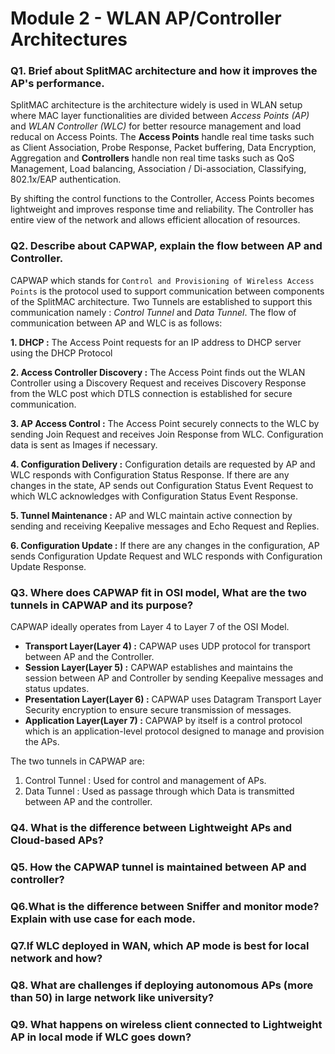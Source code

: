 # Module 2 - WLAN AP/Controller Architectures

### Q1. Brief about SplitMAC architecture and how it improves the AP's performance.
SplitMAC architecture is the architecture widely is used in WLAN setup where MAC layer functionalities are divided between _Access Points (AP)_ and _WLAN Controller (WLC)_ for better resource management and load reducal on Access Points. The **Access Points** handle real time tasks such as Client Association, Probe Response, Packet buffering, Data Encryption, Aggregation and **Controllers** handle non real time tasks such as QoS Management, Load balancing, Association / Di-association, Classifying, 802.1x/EAP authentication. 

By shifting the control functions to the Controller, Access Points becomes lightweight and improves response time and reliability. The Controller has entire view of the network and allows efficient allocation of resources. 

### Q2. Describe about CAPWAP, explain the flow between AP and Controller.
CAPWAP which stands for `Control and Provisioning of Wireless Access Points` is the protocol used to support communication between components of the SplitMAC architecture. Two Tunnels are established to support this communication namely : _Control Tunnel_ and _Data Tunnel_. The flow of communication between AP and WLC is as follows:

**1. DHCP :** The Access Point requests for an IP address to DHCP server using the DHCP Protocol

**2. Access Controller Discovery :** The Access Point finds out the WLAN Controller using a Discovery Request and receives Discovery Response from the WLC post which DTLS connection is established for secure communication.

**3. AP Access Control :** The Access Point securely connects to the WLC by sending Join Request and receives Join Response from WLC. Configuration data is sent as Images if necessary.

**4. Configuration Delivery :** Configuration details are requested by AP and WLC responds with Configuration Status Response. If there are any changes in the state, AP sends out Configuration Status Event Request to which WLC acknowledges with Configuration Status Event Response.

**5. Tunnel Maintenance :** AP and WLC maintain active connection by sending and receiving Keepalive messages and Echo Request and Replies.

**6. Configuration Update :** If there are any changes in the configuration, AP sends Configuration Update Request and WLC responds with Configuration Update Response.

### Q3. Where does CAPWAP fit in OSI model, What are the two tunnels in CAPWAP and its purpose?
CAPWAP ideally operates from Layer 4 to Layer 7 of the OSI Model.

- **Transport Layer(Layer 4) :** CAPWAP uses UDP protocol for transport between AP and the Controller.
- **Session Layer(Layer 5) :** CAPWAP establishes and maintains the session between AP and Controller by sending Keepalive messages and status updates.
- **Presentation Layer(Layer 6) :** CAPWAP uses Datagram Transport Layer Security encryption to ensure secure transmission of messages.
- **Application Layer(Layer 7) :** CAPWAP by itself is a control protocol which is an application-level protocol designed to manage and provision the APs. 

The two tunnels in CAPWAP are:

1. Control Tunnel : Used for control and management of APs.
2. Data Tunnel : Used as passage through which Data is transmitted between AP and the controller.


### Q4. What is the difference between Lightweight APs and Cloud-based APs?


### Q5. How the CAPWAP tunnel is maintained between AP and controller?


### Q6.What is the difference between Sniffer and monitor mode? Explain with use case for each mode.


### Q7.If WLC deployed in WAN, which AP mode is best for local network and how?


### Q8. What are challenges if deploying autonomous APs (more than 50) in large network like university?


### Q9. What happens on wireless client connected to Lightweight AP in local mode if WLC goes down?
